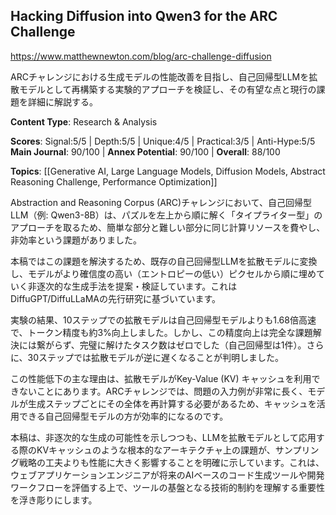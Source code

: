 ## Hacking Diffusion into Qwen3 for the ARC Challenge

https://www.matthewnewton.com/blog/arc-challenge-diffusion

ARCチャレンジにおける生成モデルの性能改善を目指し、自己回帰型LLMを拡散モデルとして再構築する実験的アプローチを検証し、その有望な点と現行の課題を詳細に解説する。

**Content Type**: Research & Analysis

**Scores**: Signal:5/5 | Depth:5/5 | Unique:4/5 | Practical:3/5 | Anti-Hype:5/5
**Main Journal**: 90/100 | **Annex Potential**: 90/100 | **Overall**: 88/100

**Topics**: [[Generative AI, Large Language Models, Diffusion Models, Abstract Reasoning Challenge, Performance Optimization]]

Abstraction and Reasoning Corpus (ARC)チャレンジにおいて、自己回帰型LLM（例: Qwen3-8B）は、パズルを左上から順に解く「タイプライター型」のアプローチを取るため、簡単な部分と難しい部分に同じ計算リソースを費やし、非効率という課題がありました。

本稿ではこの課題を解決するため、既存の自己回帰型LLMを拡散モデルに変換し、モデルがより確信度の高い（エントロピーの低い）ピクセルから順に埋めていく非逐次的な生成手法を提案・検証しています。これはDiffuGPT/DiffuLLaMAの先行研究に基づいています。

実験の結果、10ステップでの拡散モデルは自己回帰型モデルよりも1.68倍高速で、トークン精度も約3%向上しました。しかし、この精度向上は完全な課題解決には繋がらず、完璧に解けたタスク数はゼロでした（自己回帰型は1件）。さらに、30ステップでは拡散モデルが逆に遅くなることが判明しました。

この性能低下の主な理由は、拡散モデルがKey-Value (KV) キャッシュを利用できないことにあります。ARCチャレンジでは、問題の入力例が非常に長く、モデルが生成ステップごとにその全体を再計算する必要があるため、キャッシュを活用できる自己回帰型モデルの方が効率的になるのです。

本稿は、非逐次的な生成の可能性を示しつつも、LLMを拡散モデルとして応用する際のKVキャッシュのような根本的なアーキテクチャ上の課題が、サンプリング戦略の工夫よりも性能に大きく影響することを明確に示しています。これは、ウェブアプリケーションエンジニアが将来のAIベースのコード生成ツールや開発ワークフローを評価する上で、ツールの基盤となる技術的制約を理解する重要性を浮き彫りにします。